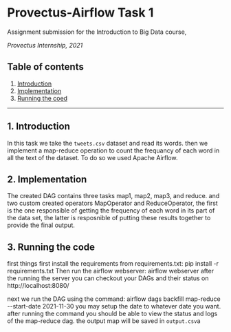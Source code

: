 # Provectus-Airflow Task 1

Assignment submission for the Introduction to Big Data course, 

_Provectus Internship, 2021_

## Table of contents
1. [ Introduction ](#intro)
2. [ Implementation ](#Implementation)
3. [ Running the coed ](#Running)


___
<a name="intro"></a>
## 1. Introduction
In this task we take the `tweets.csv` dataset and read its words. then we implement a map-reduce operation to count the frequancy of each word in all the text of the dataset. To do so we used Apache Airflow.

<a name="Implementation"></a>
## 2. Implementation 
The created DAG contains three tasks map1, map2, map3, and reduce. and two custom created operators MapOperator and ReduceOperator, the first is the one responsible of getting the frequency of each word in its part of the data set, the latter is resposnible of putting these results together to provide the final output.

<a name="Running"></a>
## 3. Running the code

first things first install the requirements from requirements.txt:
pip install -r requirements.txt
Then run the airflow webserver:
airflow webserver
after the running the server you can checkout your DAGs and their status on http://localhost:8080/

next we run the DAG using the command:
airflow dags backfill map-reduce --start-date 2021-11-30
you may setup the date to whatever date you want.
after running the command you should be able to view the status and logs of the map-reduce dag. the output map will be saved in `output.csv`a
